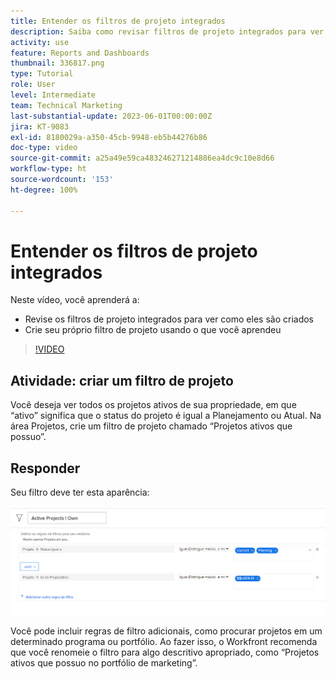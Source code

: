 ```yaml
---
title: Entender os filtros de projeto integrados
description: Saiba como revisar filtros de projeto integrados para ver como eles são criados e criar seu próprio filtro de projeto no Workfront.
activity: use
feature: Reports and Dashboards
thumbnail: 336817.png
type: Tutorial
role: User
level: Intermediate
team: Technical Marketing
last-substantial-update: 2023-06-01T00:00:00Z
jira: KT-9083
exl-id: 8180029a-a350-45cb-9948-eb5b44276b86
doc-type: video
source-git-commit: a25a49e59ca483246271214886ea4dc9c10e8d66
workflow-type: ht
source-wordcount: '153'
ht-degree: 100%

---
```


# Entender os filtros de projeto integrados

Neste vídeo, você aprenderá a:

* Revise os filtros de projeto integrados para ver como eles são criados
* Crie seu próprio filtro de projeto usando o que você aprendeu

>[!VIDEO](https://video.tv.adobe.com/v/336817/?quality=12&learn=on)


## Atividade: criar um filtro de projeto

Você deseja ver todos os projetos ativos de sua propriedade, em que “ativo” significa que o status do projeto é igual a Planejamento ou Atual. Na área Projetos, crie um filtro de projeto chamado “Projetos ativos que possuo”.

## Responder

Seu filtro deve ter esta aparência:

![Uma imagem da tela para criar um filtro de projeto](assets/opening-built-in-project-filters-1.png)

Você pode incluir regras de filtro adicionais, como procurar projetos em um determinado programa ou portfólio. Ao fazer isso, o Workfront recomenda que você renomeie o filtro para algo descritivo apropriado, como “Projetos ativos que possuo no portfólio de marketing”.
